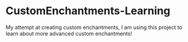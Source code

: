 # CustomEnchantments-Learning
My attempt at creating custom enchantments, I am using this project to learn about more advanced custom enchantments!
